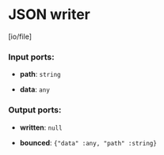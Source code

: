 # JSON writer

[io/file]

### Input ports:

* __path__: `string`


* __data__: `any`

### Output ports:

* __written__: `null`


* __bounced__: `{"data" :any, "path" :string}`

